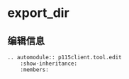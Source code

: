 # export_dir

编辑信息
---

```{eval-rst}
.. automodule:: p115client.tool.edit
    :show-inheritance:
    :members:
```
